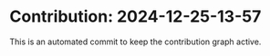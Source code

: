 # Contribution: 2024-12-25-13-57
This is an automated commit to keep the contribution graph active.
